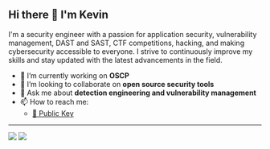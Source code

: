## Hi there 👋 I'm Kevin

I'm a security engineer with a passion for application security, vulnerability management, DAST and SAST, CTF competitions, hacking, and making cybersecurity accessible to everyone.  I strive to continuously improve my skills and stay updated with the latest advancements in the field.

- 🔭 I’m currently working on **OSCP**
- 👯 I’m looking to collaborate on **open source security tools**
- 💬 Ask me about **detection engineering and vulnerability management**
- 📫 How to reach me:
  - [🔑 Public Key](public_key.asc)

---

[![](https://api.accredible.com/v1/frontend/credential_website_embed_image/badge/67317914)](https://www.credential.net/c07a379c-05c4-4416-9d03-fb0d415991d3)
[![](https://images.credly.com/size/220x220/images/53acdae5-d69f-4dda-b650-d02ed7a50dd7/image.png)](https://www.credly.com/badges/f1d01626-358f-416f-b536-8321d0d3a30d/public_url)
